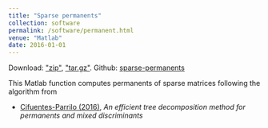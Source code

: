 ```yaml
---
title: "Sparse permanents"
collection: software
permalink: /software/permanent.html
venue: "Matlab"
date: 2016-01-01
---
```


Download:
["zip"](../files/permanent.zip), 
["tar.gz"](../files/permanent.tar.gz). 
Github:
[sparse-permanents](https://github.com/diegcif/sparse-permanents)

This Matlab function computes permanents of sparse matrices following the algorithm from

* [Cifuentes-Parrilo (2016)](../publications/2016-Permanents.html), *An efficient tree decomposition method for permanents and mixed discriminants*
